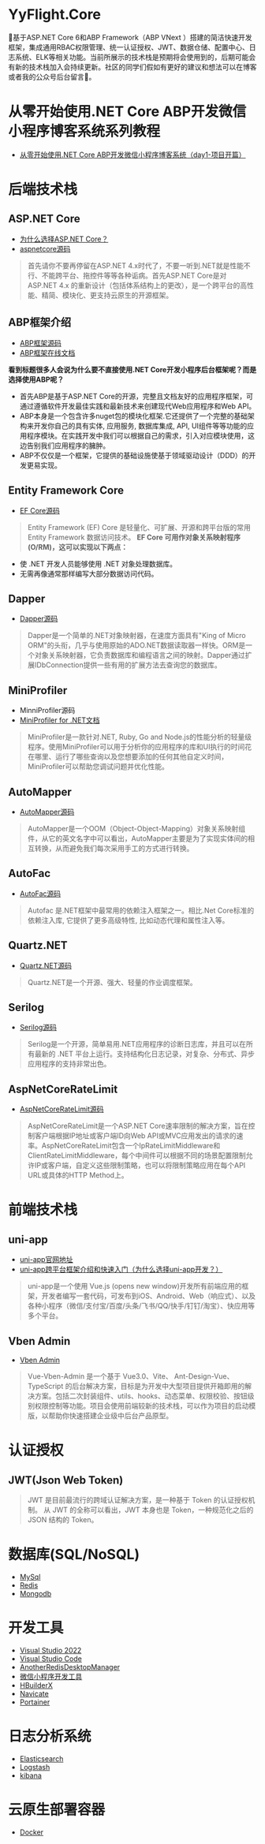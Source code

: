 # YyFlight.Core
🚀基于ASP.NET Core 6和ABP Framework（ABP VNext ）搭建的简洁快速开发框架，集成通用RBAC权限管理、统一认证授权、JWT、数据仓储、配置中心、日志系统、ELK等相关功能。当前所展示的技术栈是预期将会使用到的，后期可能会有新的技术栈加入会持续更新。社区的同学们假如有更好的建议和想法可以在博客或者我的公众号后台留言💖。

# 从零开始使用.NET Core ABP开发微信小程序博客系统系列教程
* [从零开始使用.NET Core ABP开发微信小程序博客系统（day1-项目开篇）](https://www.cnblogs.com/Can-daydayup/p/16361811.html)

# 后端技术栈
## ASP.NET Core

* [为什么选择ASP.NET Core？](https://docs.microsoft.com/zh-cn/aspnet/core/introduction-to-aspnet-core?view=aspnetcore-6.0#why-choose-aspnet-core)
* [aspnetcore源码](https://github.com/dotnet/aspnetcore)

> 首先请你不要再停留在ASP.NET 4.x时代了，不要一听到.NET就是性能不行、不能跨平台、拖控件等等各种诟病。首先ASP.NET Core是对 ASP.NET 4.x 的重新设计（包括体系结构上的更改），是一个跨平台的高性能、精简、模块化、更支持云原生的开源框架。


## ABP框架介绍

* [ABP框架源码](https://github.com/abpframework/abp)
* [ABP框架在线文档](https://docs.abp.io/zh-Hans/abp/latest/Tutorials/Todo/Index?UI=MVC&DB=Mongo)

**看到标题很多人会说为什么要不直接使用.NET Core开发小程序后台框架呢？而是选择使用ABP呢？**

* 首先ABP是基于ASP.NET Core的开源，完整且文档友好的应用程序框架，可通过遵循软件开发最佳实践和最新技术来创建现代Web应用程序和Web API。
* ABP本身是一个包含许多nuget包的模块化框架.它还提供了一个完整的基础架构来开发你自己的具有实体, 应用服务, 数据库集成, API, UI组件等等功能的应用程序模块。在实践开发中我们可以根据自己的需求，引入对应模块使用，这边告别我们应用程序的臃肿。
* ABP不仅仅是一个框架，它提供的基础设施使基于领域驱动设计（DDD）的开发更易实现。


## Entity Framework Core
* [EF Core源码](https://github.com/dotnet/efcore)

> Entity Framework (EF) Core 是轻量化、可扩展、开源和跨平台版的常用 Entity Framework 数据访问技术。
**EF Core 可用作对象关系映射程序 (O/RM)，这可以实现以下两点：**
* 使 .NET 开发人员能够使用 .NET 对象处理数据库。
* 无需再像通常那样编写大部分数据访问代码。


## Dapper
* [Dapper源码](https://github.com/DapperLib/Dapper)

> Dapper是一个简单的.NET对象映射器，在速度方面具有"King of Micro ORM"的头衔，几乎与使用原始的ADO.NET数据读取器一样快。ORM是一个对象关系映射器，它负责数据库和编程语言之间的映射。Dapper通过扩展IDbConnection提供一些有用的扩展方法去查询您的数据库。


## MiniProfiler
* MinniProfiler源码
* [MiniProfiler for .NET文档](https://miniprofiler.com/dotnet/)

> MiniProfiler是一款针对.NET, Ruby, Go and Node.js的性能分析的轻量级程序。使用MiniProfiler可以用于分析你的应用程序的库和UI执行的时间花在哪里、运行了哪些查询以及您想要添加的任何其他自定义时间，MiniProfiler可以帮助您调试问题并优化性能。


## AutoMapper
* [AutoMapper源码 ](https://github.com/AutoMapper)

> AutoMapper是一个OOM（Object-Object-Mapping）对象关系映射组件，从它的英文名字中可以看出，AutoMapper主要是为了实现实体间的相互转换，从而避免我们每次采用手工的方式进行转换。


## AutoFac
* [AutoFac源码](https://github.com/autofac/Autofac)

> Autofac 是.NET框架中最常用的依赖注入框架之一。相比.Net Core标准的依赖注入库, 它提供了更多高级特性, 比如动态代理和属性注入等。


## Quartz.NET
* [Quartz.NET源码](https://github.com/quartznet/quartznet)

> Quartz.NET是一个开源、强大、轻量的作业调度框架。


## Serilog
* [Serilog源码](https://github.com/serilog/serilog)

> Serilog是一个开源，简单易用.NET应用程序的诊断日志库，并且可以在所有最新的 .NET 平台上运行。支持结构化日志记录，对复杂、分布式、异步应用程序的支持非常出色。


## AspNetCoreRateLimit
* [AspNetCoreRateLimit源码](https://github.com/stefanprodan/AspNetCoreRateLimit)

> AspNetCoreRateLimit是一个ASP.NET Core速率限制的解决方案，旨在控制客户端根据IP地址或客户端ID向Web API或MVC应用发出的请求的速率。AspNetCoreRateLimit包含一个IpRateLimitMiddleware和ClientRateLimitMiddleware，每个中间件可以根据不同的场景配置限制允许IP或客户端，自定义这些限制策略，也可以将限制策略应用在每个API URL或具体的HTTP Method上。


# 前端技术栈
## uni-app
* [uni-app官网地址](https://uniapp.dcloud.io/)
* [uni-app跨平台框架介绍和快速入门（为什么选择uni-app开发？）](https://www.cnblogs.com/Can-daydayup/p/12008874.html)

> uni-app是一个使用 Vue.js (opens new window)开发所有前端应用的框架，开发者编写一套代码，可发布到iOS、Android、Web（响应式）、以及各种小程序（微信/支付宝/百度/头条/飞书/QQ/快手/钉钉/淘宝）、快应用等多个平台。

## Vben Admin
* [Vben Admin](https://github.com/vbenjs/vue-vben-admin)
> Vue-Vben-Admin 是一个基于 Vue3.0、Vite、 Ant-Design-Vue、TypeScript 的后台解决方案，目标是为开发中大型项目提供开箱即用的解决方案。包括二次封装组件、utils、hooks、动态菜单、权限校验、按钮级别权限控制等功能。项目会使用前端较新的技术栈，可以作为项目的启动模版，以帮助你快速搭建企业级中后台产品原型。


# 认证授权
## JWT(Json Web Token)
> JWT 是目前最流行的跨域认证解决方案，是一种基于 Token 的认证授权机制。 从 JWT 的全称可以看出，JWT 本身也是 Token，一种规范化之后的 JSON 结构的 Token。

# 数据库(SQL/NoSQL)
* [MySql](https://www.mysqlzh.com/)
* [Redis](http://www.redis.cn/)
* [Mongodb](https://docs.mongoing.com/)


# 开发工具
* [Visual Studio 2022](https://visualstudio.microsoft.com/zh-hans/vs/)
* [Visual Studio Code](https://code.visualstudio.com/)
* [AnotherRedisDesktopManager](https://github.com/qishibo/AnotherRedisDesktopManager)
* [微信小程序开发工具](http://www.ionic.wang/weixin/devtools/download.html)
* [HBuilderX](https://dcloud.io/hbuilderx.html)
* [Navicate](https://navicat.com.cn/)
* [Portainer](https://www.portainer.io/)


# 日志分析系统
* [Elasticsearch](https://www.elastic.co/cn/elasticsearch/https://www.elastic.co/cn/elasticsearch/)
* [Logstash](https://www.elastic.co/cn/logstash/)
* [kibana](https://www.elastic.co/cn/kibana/)


# 云原生部署容器
* [Docker](https://www.docker.com/)

